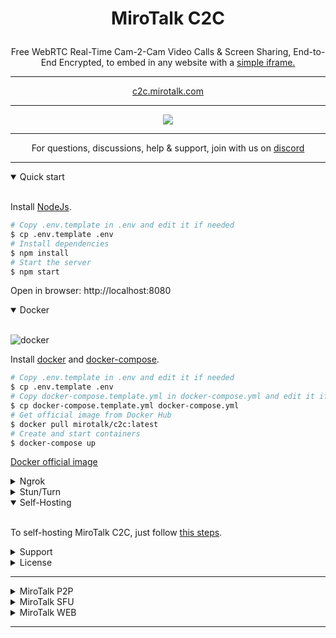 # <p align="center">MiroTalk C2C</p>

<p align="center">Free WebRTC Real-Time Cam-2-Cam Video Calls & Screen Sharing, End-to-End Encrypted, to embed in any website with a <a href="https://github.com/miroslavpejic85/mirotalkc2c/issues/2#issuecomment-1340587150" target="_blank">simple iframe.</a></p>

<hr />

<p align="center">
    <a href="https://c2c.mirotalk.com">c2c.mirotalk.com</a>
</p>

<hr />

<p align="center">
    <a href="https://c2c.mirotalk.com"><img src="./frontend/images/ui.png"></a>
</p>

<hr />

<p align="center">
    For questions, discussions, help & support, join with us on <a href="https://discord.gg/rgGYfeYW3N">discord</a>
</p>

<hr />

<details open>
<summary>Quick start</summary>

<br/>

Install [NodeJs](https://nodejs.org/en/blog/release/v18.16.0).

```bash
# Copy .env.template in .env and edit it if needed
$ cp .env.template .env
# Install dependencies
$ npm install
# Start the server
$ npm start
```

Open in browser: http://localhost:8080

</details>

<details open>
<summary>Docker</summary>

<br/>

![docker](./frontend/images/docker.png)

Install [docker](https://docs.docker.com/engine/install/) and [docker-compose](https://docs.docker.com/compose/install/).

```bash
# Copy .env.template in .env and edit it if needed
$ cp .env.template .env
# Copy docker-compose.template.yml in docker-compose.yml and edit it if needed
$ cp docker-compose.template.yml docker-compose.yml
# Get official image from Docker Hub
$ docker pull mirotalk/c2c:latest
# Create and start containers
$ docker-compose up
```

[Docker official image](https://hub.docker.com/r/mirotalk/c2c)

</details>

<details>
<summary>Ngrok</summary>

<br/>

To expose MiroTalk C2C in `HTTPS` from your `Local PC`, just follow [this steps](./docs/ngrok.md).

</details>

</details>

<details>
<summary>Stun/Turn</summary>

<br/>

To install your own [Stun](https://bloggeek.me/webrtcglossary/stun) and [Turn](https://bloggeek.me/webrtcglossary/turn), just follow [this steps](./docs/coturn.md) and edit it in the `.env` file.

</details>

<details open>
<summary>Self-Hosting</summary>

<br/>

To self-hosting MiroTalk C2C, just follow [this steps](./docs/self-hosting.md).

</details>

<details>
<summary>Support</summary>

<br/>

You can support MiroTalk by [becoming a backer or sponsor it](https://github.com/sponsors/miroslavpejic85).

</details>

<details>
<summary>License</summary>

<br/>

![AGPLv3](./frontend/images/AGPLv3.png)

MiroTalk is free and can be modified and forked. But the conditions of the AGPLv3 (GNU Affero General Public License v3.0) need to be respected. In particular modifications need to be free as well and made available to the public. Get a quick overview of the license at [Choose an open source license](https://choosealicense.com/licenses/agpl-3.0/).

For a MiroTalk license under conditions other than AGPLv3, please contact us at license.mirotalk@gmail.com or [purchase directly via CodeCanyon](https://codecanyon.net/item/mirotalk-c2c-webrtc-real-time-cam-2-cam-video-conferences-and-screen-sharing/43383005).

Thank you!

</details>

---

<details>
<summary>MiroTalk P2P</summary>

<br>

Try also [MiroTalk P2P](https://github.com/miroslavpejic85/mirotalk) `peer to peer` real-time video conferences, optimized for small groups. Unlimited time, unlimited rooms each having 5-8 participants.

</details>

<details>
<summary>MiroTalk SFU</summary>

<br>

Try also [MiroTalk SFU](https://github.com/miroslavpejic85/mirotalksfu) `selective forwarding unit` real-time video conferences, optimized for large groups. Unlimited time, unlimited rooms each having 8+ participants.

</details>

<details>
<summary>MiroTalk WEB</summary>

<br>

Try also [MiroTalk WEB](https://github.com/miroslavpejic85/mirotalkwebrtc) rooms scheduler.

</details>

---
